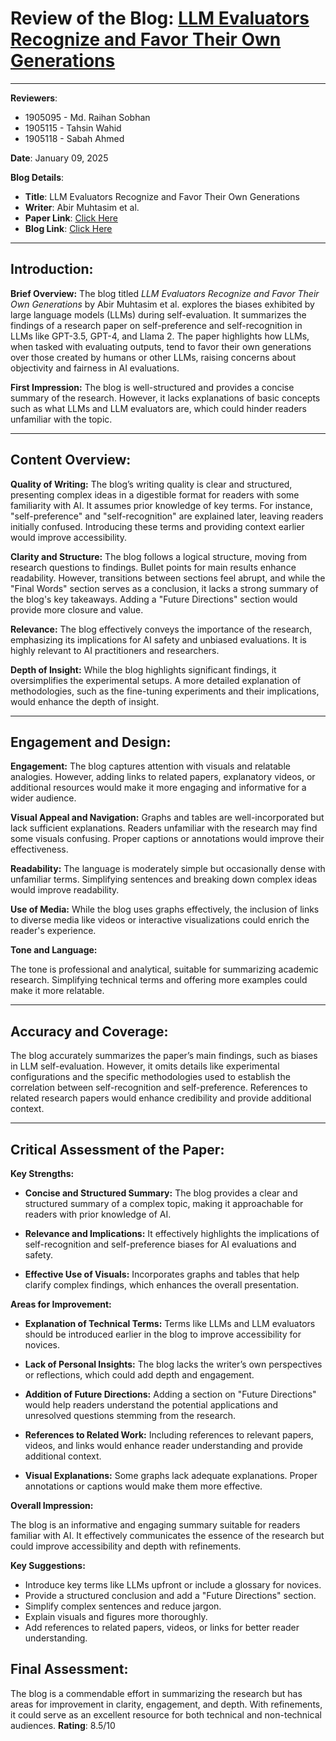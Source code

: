# **Review of the Blog: [LLM Evaluators Recognize and Favor Their Own Generations](https://abir66.hashnode.dev/llm-evaluators-recognize-and-favor-their-own-generations)**

---


**Reviewers**:

- 1905095 - Md. Raihan Sobhan
- 1905115 - Tahsin Wahid
- 1905118 - Sabah Ahmed

**Date**: January 09, 2025

**Blog Details**:
- **Title**: LLM Evaluators Recognize and Favor Their Own Generations
- **Writer**: Abir Muhtasim et al.
- **Paper Link**: [Click Here](https://openreview.net/forum?id=4NJBV6Wp0h)
- **Blog Link**: [Click Here](https://abir66.hashnode.dev/llm-evaluators-recognize-and-favor-their-own-generations)


---

## **Introduction:**

**Brief Overview:**
The blog titled *LLM Evaluators Recognize and Favor Their Own Generations* by Abir Muhtasim et al. explores the biases exhibited by large language models (LLMs) during self-evaluation. It summarizes the findings of a research paper on self-preference and self-recognition in LLMs like GPT-3.5, GPT-4, and Llama 2. The paper highlights how LLMs, when tasked with evaluating outputs, tend to favor their own generations over those created by humans or other LLMs, raising concerns about objectivity and fairness in AI evaluations.

**First Impression:**
The blog is well-structured and provides a concise summary of the research. However, it lacks explanations of basic concepts such as what LLMs and LLM evaluators are, which could hinder readers unfamiliar with the topic. 

---

## **Content Overview:**

**Quality of Writing:**
The blog’s writing quality is clear and structured, presenting complex ideas in a digestible format for readers with some familiarity with AI. It assumes prior knowledge of key terms. For instance, "self-preference" and "self-recognition" are explained later, leaving readers initially confused. Introducing these terms and providing context earlier would improve accessibility.


**Clarity and Structure:**
The blog follows a logical structure, moving from research questions to findings. Bullet points for main results enhance readability. However, transitions between sections feel abrupt, and while the "Final Words" section serves as a conclusion, it lacks a strong summary of the blog's key takeaways. Adding a "Future Directions" section would provide more closure and value.

**Relevance:**
The blog effectively conveys the importance of the research, emphasizing its implications for AI safety and unbiased evaluations. It is highly relevant to AI practitioners and researchers.

**Depth of Insight:**
While the blog highlights significant findings, it oversimplifies the experimental setups. A more detailed explanation of methodologies, such as the fine-tuning experiments and their implications, would enhance the depth of insight.

---

## **Engagement and Design:**

**Engagement:**
The blog captures attention with visuals and relatable analogies. However, adding links to related papers, explanatory videos, or additional resources would make it more engaging and informative for a wider audience.

**Visual Appeal and Navigation:**
Graphs and tables are well-incorporated but lack sufficient explanations. Readers unfamiliar with the research may find some visuals confusing. Proper captions or annotations would improve their effectiveness.

**Readability:**
The language is moderately simple but occasionally dense with unfamiliar terms. Simplifying sentences and breaking down complex ideas would improve readability.

**Use of Media:**
While the blog uses graphs effectively, the inclusion of links to diverse media like videos or interactive visualizations could enrich the reader's experience.

**Tone and Language:**

The tone is professional and analytical, suitable for summarizing academic research. Simplifying technical terms and offering more examples could make it more relatable.

---

## **Accuracy and Coverage:**
The blog accurately summarizes the paper’s main findings, such as biases in LLM self-evaluation. However, it omits details like experimental configurations and the specific methodologies used to establish the correlation between self-recognition and self-preference. References to related research papers would enhance credibility and provide additional context.

---

## **Critical Assessment of the Paper:**

**Key Strengths:**

- **Concise and Structured Summary:**
  The blog provides a clear and structured summary of a complex topic, making it approachable for readers with prior knowledge of AI.

- **Relevance and Implications:**
  It effectively highlights the implications of self-recognition and self-preference biases for AI evaluations and safety.

- **Effective Use of Visuals:**
  Incorporates graphs and tables that help clarify complex findings, which enhances the overall presentation.

**Areas for Improvement:**

- **Explanation of Technical Terms:**
  Terms like LLMs and LLM evaluators should be introduced earlier in the blog to improve accessibility for novices.

- **Lack of Personal Insights:**
  The blog lacks the writer’s own perspectives or reflections, which could add depth and engagement.

- **Addition of Future Directions:**
  Adding a section on "Future Directions" would help readers understand the potential applications and unresolved questions stemming from the research.

- **References to Related Work:**
  Including references to relevant papers, videos, and links would enhance reader understanding and provide additional context.

- **Visual Explanations:**
  Some graphs lack adequate explanations. Proper annotations or captions would make them more effective.

**Overall Impression:**

The blog is an informative and engaging summary suitable for readers familiar with AI. It effectively communicates the essence of the research but could improve accessibility and depth with refinements.

**Key Suggestions:**
- Introduce key terms like LLMs upfront or include a glossary for novices.
- Provide a structured conclusion and add a "Future Directions" section.
- Simplify complex sentences and reduce jargon.
- Explain visuals and figures more thoroughly.
- Add references to related papers, videos, or links for better reader understanding.

## **Final Assessment:**
The blog is a commendable effort in summarizing the research but has areas for improvement in clarity, engagement, and depth. With refinements, it could serve as an excellent resource for both technical and non-technical audiences. **Rating**: 8.5/10

